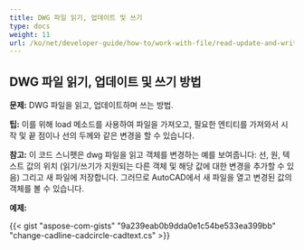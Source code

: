 ```yaml
---
title: DWG 파일 읽기, 업데이트 및 쓰기
type: docs
weight: 11
url: /ko/net/developer-guide/how-to/work-with-file/read-update-and-write-dwg-file/
---
```


## **DWG 파일 읽기, 업데이트 및 쓰기 방법**

**문제:** DWG 파일을 읽고, 업데이트하며 쓰는 방법.

**팁:** 이를 위해 load 메소드를 사용하여 파일을 가져오고, 필요한 엔티티를 가져와서 시작 및 끝 점이나 선의 두께와 같은 변경을 할 수 있습니다.

**참고:** 이 코드 스니펫은 dwg 파일을 읽고 객체를 변경하는 예를 보여줍니다: 선, 원, 텍스트 값의 위치 (읽기/쓰기가 지원되는 다른 객체 및 해당 값에 대한 변경을 추가할 수 있음) 그리고 새 파일에 저장합니다. 그러므로 AutoCAD에서 새 파일을 열고 변경된 값의 객체를 볼 수 있습니다.

**예제:**

{{< gist "aspose-com-gists" "9a239eab0b9dda0e1c54be533ea399bb" "change-cadline-cadcircle-cadtext.cs" >}}
